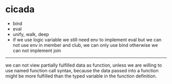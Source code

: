 # cicada

- bind
- eval
- unify, walk, deep
- if we use logic variable
  we still need env to implement eval
  but we can not use env in member and club, we can only use bind
  otherwise we can not implement join

------

we can not view partially fulfilled data as function,
unless we are willing to use named function call syntax,
because the data passed into a function might be more fulfilled than
the typed variable in the function definition.
